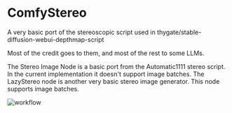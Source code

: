 # ComfyStereo
A very basic port of the stereoscopic script used in thygate/stable-diffusion-webui-depthmap-script

Most of the credit goes to them, and most of the rest to some LLMs.

The Stereo Image Node is a basic port from the Automatic1111 stereo script. In the current implementation it doesn't support image batches.
The LazyStereo node is another very basic stereo image generator. This node supports image batches.


![workflow](https://github.com/user-attachments/assets/87b2292b-21ff-4fff-afac-31cfc572a277)
